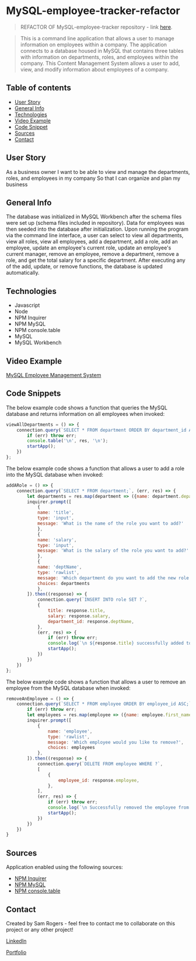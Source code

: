 # MySQL-employee-tracker-refactor
> REFACTOR OF MySQL-employee-tracker repository - link [here](https://github.com/samrogers15/MySQL-employee-tracker).

> This is a command line application that allows a user to manage information on employees within a company. The application connects to a database housed in MySQL that contains three tables with information on departments, roles, and employees within the company. This Content Management System allows a user to add, view, and modify information about employees of a company.
 
## Table of contents
* [User Story](#user-story)
* [General Info](#general-info)
* [Technologies](#technologies)
* [Video Example](#video-example)
* [Code Snippet](#code-snippet)
* [Sources](#sources)
* [Contact](#contact)

## User Story
As a business owner
I want to be able to view and manage the departments, roles, and employees in my company
So that I can organize and plan my business

## General Info
The database was initialized in MySQL Workbench after the schema files were set up (schema files included in repository). Data for employees was then seeded into the database after initialization. Upon running the program via the command line interface, a user can select to view all departments, view all roles, view all employees, add a department, add a role, add an employee, update an employee's current role, update an employee's current manager, remove an employee, remove a department, remove a role, and get the total salary for a specific department. After executing any of the add, update, or remove functions, the database is updated automatically.

## Technologies
* Javascript
* Node
* NPM Inquirer
* NPM MySQL
* NPM console.table
* MySQL
* MySQL Workbench

## Video Example
[MySQL Employee Management System](https://drive.google.com/file/d/1_20AT6cerIgXbkMycODh86IQtiO5k_qQ/view)

## Code Snippets

The below example code shows a function that queries the MySQL database and returns information on all employees when invoked:
```js
viewAllDepartments = () => {
    connection.query(`SELECT * FROM department ORDER BY department_id ASC;`, (err, res) => {
        if (err) throw err;
        console.table('\n', res, '\n');
        startApp();
    })
};
```

The below example code shows a function that allows a user to add a role into the MySQL database when invoked:
```js
addARole = () => {
    connection.query(`SELECT * FROM department;`, (err, res) => {
        let departments = res.map(department => ({name: department.department_name, value: department.department_id }));
        inquirer.prompt([
            {
            name: 'title',
            type: 'input',
            message: 'What is the name of the role you want to add?'   
            },
            {
            name: 'salary',
            type: 'input',
            message: 'What is the salary of the role you want to add?'   
            },
            {
            name: 'deptName',
            type: 'rawlist',
            message: 'Which department do you want to add the new role to?',
            choices: departments
            },
        ]).then((response) => {
            connection.query(`INSERT INTO role SET ?`, 
            {
                title: response.title,
                salary: response.salary,
                department_id: response.deptName,
            },
            (err, res) => {
                if (err) throw err;
                console.log(`\n ${response.title} successfully added to database! \n`);
                startApp();
            })
        })
    })
};
```

The below example code shows a function that allows a user to remove an employee from the MySQL database when invoked:
```js
removeAnEmployee = () => {
    connection.query(`SELECT * FROM employee ORDER BY employee_id ASC;`, (err, res) => {
        if (err) throw err;
        let employees = res.map(employee => ({name: employee.first_name + ' ' + employee.last_name, value: employee.employee_id }));
        inquirer.prompt([
            {
                name: 'employee',
                type: 'rawlist',
                message: 'Which employee would you like to remove?',
                choices: employees
            },
        ]).then((response) => {
            connection.query(`DELETE FROM employee WHERE ?`, 
            [
                {
                    employee_id: response.employee,
                },
            ], 
            (err, res) => {
                if (err) throw err;
                console.log(`\n Successfully removed the employee from the database! \n`);
                startApp();
            })
        })
    })
}
```

## Sources
Application enabled using the following sources:

* [NPM Inquirer](https://github.com/SBoudrias/Inquirer.js/)
* [NPM MySQL](https://www.npmjs.com/package/mysql)
* [NPM console.table](https://www.npmjs.com/package/console.table)

## Contact
Created by Sam Rogers - feel free to contact me to collaborate on this project or any other project!

[LinkedIn](https://www.linkedin.com/in/samuelerogers/)

[Portfolio](https://samrogers15.github.io/Current_Portfolio/index.html)